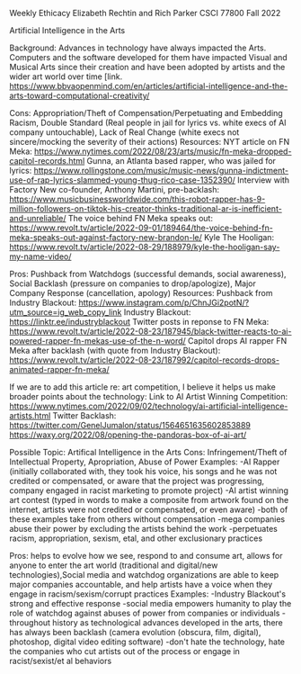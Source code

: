 Weekly Ethicacy
Elizabeth Rechtin and Rich Parker
CSCI 77800 Fall 2022

Artificial Intelligence in the Arts

Background:  Advances in technology have always impacted the Arts.  Computers and the software developed for them have impacted Visual and Musical Arts since their creation and have been adopted by artists and the wider art world over time [link.  https://www.bbvaopenmind.com/en/articles/artificial-intelligence-and-the-arts-toward-computational-creativity/ 

Cons:
Appropriation/Theft of Compensation/Perpetuating and Embedding Racism, Double Standard (Real people in jail for lyrics vs. white execs of AI company untouchable), Lack of Real Change (white execs not sincere/mocking the severity of their actions)
Resources: 
NYT article on FN Meka: https://www.nytimes.com/2022/08/23/arts/music/fn-meka-dropped-capitol-records.html
Gunna, an Atlanta based rapper, who was jailed for lyrics: https://www.rollingstone.com/music/music-news/gunna-indictment-use-of-rap-lyrics-slammed-young-thug-rico-case-1352390/
Interview with Factory New co-founder, Anthony Martini, pre-backlash: https://www.musicbusinessworldwide.com/this-robot-rapper-has-9-million-followers-on-tiktok-his-creator-thinks-traditional-ar-is-inefficient-and-unreliable/
The voice behind FN Meka speaks out: https://www.revolt.tv/article/2022-09-01/189464/the-voice-behind-fn-meka-speaks-out-against-factory-new-brandon-le/
Kyle The Hooligan: https://www.revolt.tv/article/2022-08-29/188979/kyle-the-hooligan-say-my-name-video/

Pros:
Pushback from Watchdogs (successful demands, social awareness), Social Backlash (pressure on companies to drop/apologize), Major Company Response (cancellation, apology)
Resources: 
Pushback from Industry Blackout: https://www.instagram.com/p/ChnJGi2potN/?utm_source=ig_web_copy_link
Industry Blackout: https://linktr.ee/industryblackout
Twitter posts in reponse to FN Meka: https://www.revolt.tv/article/2022-08-23/187945/black-twitter-reacts-to-ai-powered-rapper-fn-mekas-use-of-the-n-word/
Capitol drops AI rapper FN Meka after backlash (with quote from Industry Blackout): https://www.revolt.tv/article/2022-08-23/187992/capitol-records-drops-animated-rapper-fn-meka/

If we are to add this article re: art competition, I believe it helps us make broader points about the technology:
Link to AI Artist Winning Competition: https://www.nytimes.com/2022/09/02/technology/ai-artificial-intelligence-artists.html
Twitter Backlash: https://twitter.com/GenelJumalon/status/1564651635602853889
https://waxy.org/2022/08/opening-the-pandoras-box-of-ai-art/

Possible Topic:  Artifical Intelligence in the Arts
Cons: 
Infringement/Theft of Intellectual Property, Apropriation, Abuse of Power
Examples: 
-AI Rapper (initially collaborated with, they took his voice, his songs and he was not credited or compensated, or aware that the project was progressing, company engaged in racist marketing to promote project)
-AI artist winning art contest (typed in words to make a composite from artwork found on the internet, artists were not credited or compensated, or even aware)
-both of these examples take from others without compensation
-mega companies abuse their power by excluding the artists behind the work
-perpetuates racism, appropriation, sexism, etal, and other exclusionary practices

Pros:
helps to evolve how we see, respond to and consume art, allows for anyone to enter the art world (traditional and digital/new technologies),Social media and watchdog organizations are able to keep major companies accountable, and help artists have a voice when they engage in racism/sexism/corrupt practices
Examples: 
-Industry Blackout's strong and effective response
-social media empowers humanity to play the role of watchdog against abuses of power from companies or individuals
-throughout history as technological advances developed in the arts, there has always been backlash (camera evolution (obscura, film, digital), photoshop, digital video editing software)
-don't hate the technology, hate the companies who cut artists out of the process or engage in racist/sexist/et al behaviors
